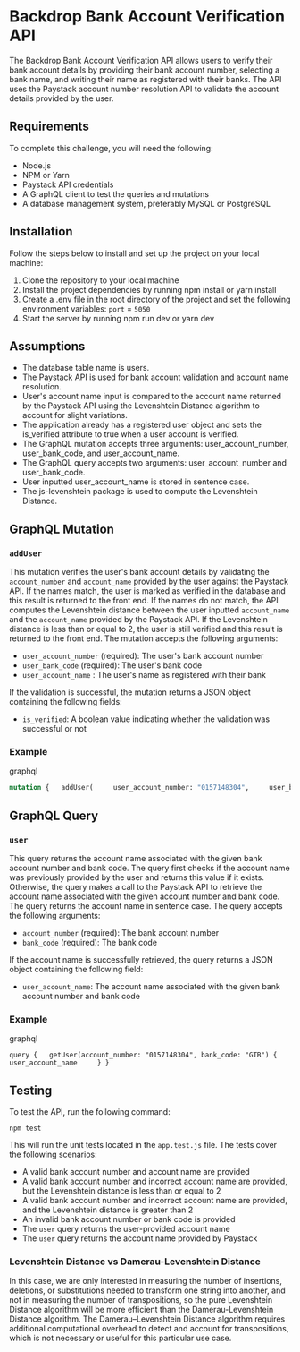 # Backdrop Bank Account Verification API

The Backdrop Bank Account Verification API allows users to verify their bank account details by providing their bank account number, selecting a bank name, and writing their name as registered with their banks. The API uses the Paystack account number resolution API to validate the account details provided by the user.

## Requirements
To complete this challenge, you will need the following:

- Node.js
- NPM or Yarn
- Paystack API credentials
- A GraphQL client to test the queries and mutations
- A database management system, preferably MySQL or PostgreSQL

## Installation
Follow the steps below to install and set up the project on your local machine:

1. Clone the repository to your local machine
2. Install the project dependencies by running npm install or yarn install
3. Create a .env file in the root directory of the project and set the following environment variables: `port` = `5050`
4. Start the server by running npm run dev or yarn dev

## Assumptions
- The database table name is users.
- The Paystack API is used for bank account validation and account name resolution.
- User's account name input is compared to the account name returned by the Paystack API using the Levenshtein Distance algorithm to account for slight variations.
- The application already has a registered user object and sets the is_verified attribute to true when a user account is verified.
- The GraphQL mutation accepts three arguments: user_account_number, user_bank_code, and user_account_name.
- The GraphQL query accepts two arguments: user_account_number and user_bank_code.
- User inputted user_account_name is stored in sentence case.
- The js-levenshtein package is used to compute the Levenshtein Distance.

## GraphQL Mutation

### `addUser`

This mutation verifies the user's bank account details by validating the `account_number` and `account_name` provided by the user against the Paystack API. If the names match, the user is marked as verified in the database and this result is returned to the front end. If the names do not match, the API computes the Levenshtein distance between the user inputted `account_name` and the `account_name` provided by the Paystack API. If the Levenshtein distance is less than or equal to 2, the user is still verified and this result is returned to the front end. The mutation accepts the following arguments:

- `user_account_number` (required): The user's bank account number
- `user_bank_code` (required): The user's bank code
- `user_account_name` : The user's name as registered with their bank

If the validation is successful, the mutation returns a JSON object containing the following fields:

- `is_verified`: A boolean value indicating whether the validation was successful or not

### Example

graphql

```graphql
mutation {   addUser(     user_account_number: "0157148304",     user_bank_code: "011",     user_account_name: "Stand to End Rape Initiative"   ) {     user_bank_code     user_account_name     is_verified     id     } }
```

## GraphQL Query

### `user`

This query returns the account name associated with the given bank account number and bank code. The query first checks if the account name was previously provided by the user and returns this value if it exists. Otherwise, the query makes a call to the Paystack API to retrieve the account name associated with the given account number and bank code. The query returns the account name in sentence case. The query accepts the following arguments:

- `account_number` (required): The bank account number
- `bank_code` (required): The bank code

If the account name is successfully retrieved, the query returns a JSON object containing the following field:

- `user_account_name`: The account name associated with the given bank account number and bank code

### Example

graphql

`query {   getUser(account_number: "0157148304", bank_code: "GTB") {     user_account_name     } }`

## Testing

To test the API, run the following command:

`npm test`

This will run the unit tests located in the `app.test.js` file. The tests cover the following scenarios:

- A valid bank account number and account name are provided
- A valid bank account number and incorrect account name are provided, but the Levenshtein distance is less than or equal to 2
- A valid bank account number and incorrect account name are provided, and the Levenshtein distance is greater than 2
- An invalid bank account number or bank code is provided
- The `user` query returns the user-provided account name
- The `user` query returns the account name provided by Paystack

### Levenshtein Distance vs Damerau-Levenshtein Distance

In this case, we are only interested in measuring the number of insertions, deletions, or substitutions needed to transform one string into another, and not in measuring the number of transpositions, so the pure Levenshtein Distance algorithm will be more efficient than the Damerau-Levenshtein Distance algorithm. The Damerau–Levenshtein Distance algorithm requires additional computational overhead to detect and account for transpositions, which is not necessary or useful for this particular use case.
